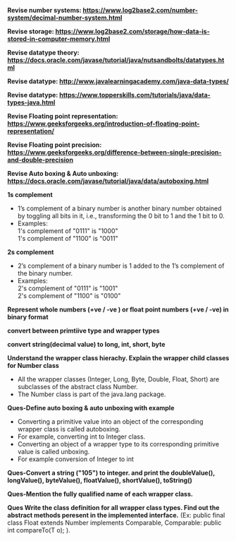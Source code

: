 **Revise number systems: https://www.log2base2.com/number-system/decimal-number-system.html**

**Revise storage: https://www.log2base2.com/storage/how-data-is-stored-in-computer-memory.html**

**Revise datatype theory: https://docs.oracle.com/javase/tutorial/java/nutsandbolts/datatypes.html**

**Revise datatype: http://www.javalearningacademy.com/java-data-types/**

**Revise datatype: https://www.topperskills.com/tutorials/java/data-types-java.html**

**Revise Floating point representation: https://www.geeksforgeeks.org/introduction-of-floating-point-representation/**

**Revise Floating point precision: https://www.geeksforgeeks.org/difference-between-single-precision-and-double-precision**

**Revise Auto boxing & Auto unboxing: https://docs.oracle.com/javase/tutorial/java/data/autoboxing.html**

**1s complement**
* 1’s complement of a binary number is another binary number obtained by toggling all bits in it, i.e., transforming the 0 bit to 1 and the 1 bit to 0.
* Examples:  
  1's complement of "0111" is "1000"  
  1's complement of "1100" is  "0011" 

**2s complement**
* 2’s complement of a binary number is 1 added to the 1’s complement of the binary number.
* Examples:  
  2's complement of "0111" is  "1001"  
  2's complement of "1100" is  "0100" 


**Represent whole numbers (+ve / -ve ) or float point numbers (+ve / -ve) in binary format**

**convert between primtiive type and wrapper types**

**convert string(decimal value) to long, int, short, byte**

**Understand the wrapper class hierachy. Explain the wrapper child classes for Number class**
* All the wrapper classes (Integer, Long, Byte, Double, Float, Short) are subclasses of the abstract class Number.
* The Number class is part of the java.lang package.


**Ques-Define auto boxing & auto unboxing with example**
* Converting a primitive value into an object of the corresponding wrapper class is called autoboxing. 
* For example, converting int to Integer class.
* Converting an object of a wrapper type to its corresponding primitive value is called unboxing.
* For example conversion of Integer to int

**Ques-Convert a string ("105") to integer. and print the doubleValue(), longValue(), byteValue(), floatValue(), shortValue(), toString()**

**Ques-Mention the fully qualified name of each wrapper class.**

**Ques Write the class definition for all wrapper class types.  Find  out the abstract methods peresent in the implemented interface.**
(Ex: public final class Float extends Number implements Comparable<Float>, Comparable: public int compareTo(T o); ).

